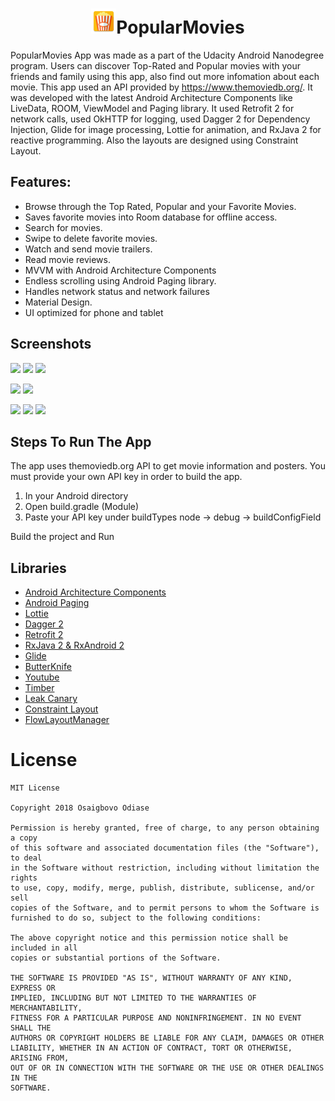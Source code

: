
# <h1 align="center"><img src="https://github.com/Osaigbovo/PopularMovies/blob/master/app/src/main/res/mipmap-xxxhdpi/ic_launcher.png" width="40">PopularMovies</h1>
PopularMovies App was made as a part of the Udacity Android Nanodegree program. Users can discover Top-Rated and Popular movies with your friends and family using this app, also find out more infomation about each movie.
This app used an API provided by https://www.themoviedb.org/. It was developed with the latest Android Architecture Components like LiveData, ROOM, ViewModel and Paging library. It used Retrofit 2 for network calls, used OkHTTP for logging, used
Dagger 2 for Dependency Injection, Glide for image processing, Lottie for animation, and RxJava 2 for reactive programming.
Also the layouts are designed using Constraint Layout.


## Features:
* Browse through the Top Rated, Popular and your Favorite Movies.
* Saves favorite movies into Room database for offline access.
* Search for movies.
* Swipe to delete favorite movies.
* Watch and send movie trailers.
* Read movie reviews.
* MVVM with Android Architecture Components
* Endless scrolling using Android Paging library.
* Handles network status and network failures
* Material Design.
* UI optimized for phone and tablet


## Screenshots
<img src="../master/art/home.png" width="240"> <img src="../master/art/options.png" width="240"> <img src="../master/art/favorite.png" width="240">

<img src="../master/art/swipe to delete.png" width="240"> <img src="../master/art/search.png" width="240">

<img src="../master/art/movie deets.png" width="240"> <img src="../master/art/movie deetss.png" width="240"> <img src="../master/art/movie deetsss.png" width="240">


<h2>Steps To Run The App</h2>
<p>The app uses themoviedb.org API to get movie information and posters. You must provide your own API key in order to build the app.</p>
<ol>
<li>In your Android directory</li>
<li>Open build.gradle (Module)</li>
<li>Paste your API key under buildTypes node -> debug -> buildConfigField </li>
</ol>
<p>Build the project and Run</p>


## Libraries

* [Android Architecture Components](https://developer.android.com/topic/libraries/architecture/)
* [Android Paging](https://developer.android.com/topic/libraries/architecture/paging/)
* [Lottie](https://github.com/airbnb/lottie-android)
* [Dagger 2](https://github.com/google/dagger)
* [Retrofit 2](https://github.com/square/retrofit)
* [RxJava 2 & RxAndroid 2](https://github.com/ReactiveX/RxAndroid)
* [Glide](https://github.com/bumptech/glide)
* [ButterKnife](https://github.com/JakeWharton/butterknife)
* [Youtube](https://github.com/youtube/yt-android-player)
* [Timber](https://github.com/JakeWharton/timber)
* [Leak Canary](https://github.com/square/leakcanary)
* [Constraint Layout](https://developer.android.com/reference/android/support/constraint/ConstraintLayout)
* [FlowLayoutManager](https://github.com/xiaofeng-han/AndroidLibs/tree/master/flowlayoutmanager)

# License

	MIT License
	
	Copyright 2018 Osaigbovo Odiase

	Permission is hereby granted, free of charge, to any person obtaining a copy
	of this software and associated documentation files (the "Software"), to deal
	in the Software without restriction, including without limitation the rights
	to use, copy, modify, merge, publish, distribute, sublicense, and/or sell
	copies of the Software, and to permit persons to whom the Software is
	furnished to do so, subject to the following conditions:

	The above copyright notice and this permission notice shall be included in all
	copies or substantial portions of the Software.

	THE SOFTWARE IS PROVIDED "AS IS", WITHOUT WARRANTY OF ANY KIND, EXPRESS OR
	IMPLIED, INCLUDING BUT NOT LIMITED TO THE WARRANTIES OF MERCHANTABILITY,
	FITNESS FOR A PARTICULAR PURPOSE AND NONINFRINGEMENT. IN NO EVENT SHALL THE
	AUTHORS OR COPYRIGHT HOLDERS BE LIABLE FOR ANY CLAIM, DAMAGES OR OTHER
	LIABILITY, WHETHER IN AN ACTION OF CONTRACT, TORT OR OTHERWISE, ARISING FROM,
	OUT OF OR IN CONNECTION WITH THE SOFTWARE OR THE USE OR OTHER DEALINGS IN THE
	SOFTWARE.